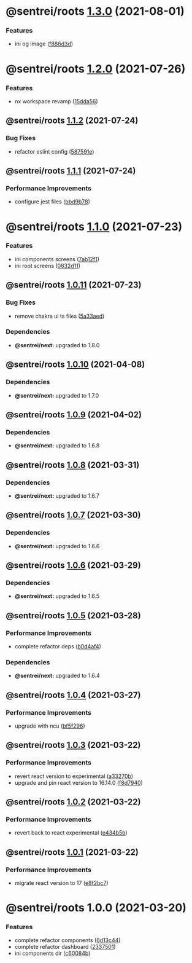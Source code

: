 # @sentrei/roots [1.3.0](https://github.com/sentrei/sentrei/compare/@sentrei/roots@1.2.0...@sentrei/roots@1.3.0) (2021-08-01)

### Features

- ini og image ([f886d3d](https://github.com/sentrei/sentrei/commit/f886d3d5d020966d49476638f17e7198aa18b114))

# @sentrei/roots [1.2.0](https://github.com/sentrei/sentrei/compare/@sentrei/roots@1.1.2...@sentrei/roots@1.2.0) (2021-07-26)

### Features

- nx workspace revamp ([15dda56](https://github.com/sentrei/sentrei/commit/15dda56c923c7def734ddc4fe9411188c0366c1a))

## @sentrei/roots [1.1.2](https://github.com/sentrei/sentrei/compare/@sentrei/roots@1.1.1...@sentrei/roots@1.1.2) (2021-07-24)

### Bug Fixes

- refactor eslint config ([587591e](https://github.com/sentrei/sentrei/commit/587591e00658e6af416586c4f1689a348d5a8067))

## @sentrei/roots [1.1.1](https://github.com/sentrei/sentrei/compare/@sentrei/roots@1.1.0...@sentrei/roots@1.1.1) (2021-07-24)

### Performance Improvements

- configure jest files ([bbd9b78](https://github.com/sentrei/sentrei/commit/bbd9b78525a3e0b69cd98644a67e2e94160fb1d1))

# @sentrei/roots [1.1.0](https://github.com/sentrei/sentrei/compare/@sentrei/roots@1.0.11...@sentrei/roots@1.1.0) (2021-07-23)

### Features

- ini components screens ([7ab12f1](https://github.com/sentrei/sentrei/commit/7ab12f106068c80b4354efc69f49423449a69b00))
- ini root screens ([0832d11](https://github.com/sentrei/sentrei/commit/0832d1141f0ab8ba6721c14112ba95d48e7344b7))

## @sentrei/roots [1.0.11](https://github.com/sentrei/sentrei/compare/@sentrei/roots@1.0.10...@sentrei/roots@1.0.11) (2021-07-23)

### Bug Fixes

- remove chakra ui ts files ([5a33aed](https://github.com/sentrei/sentrei/commit/5a33aedd8f2d13e9267a09bb4863615aa2571117))

### Dependencies

- **@sentrei/next:** upgraded to 1.8.0

## @sentrei/roots [1.0.10](https://github.com/sentrei/sentrei/compare/@sentrei/roots@1.0.9...@sentrei/roots@1.0.10) (2021-04-08)

### Dependencies

- **@sentrei/next:** upgraded to 1.7.0

## @sentrei/roots [1.0.9](https://github.com/sentrei/sentrei/compare/@sentrei/roots@1.0.8...@sentrei/roots@1.0.9) (2021-04-02)

### Dependencies

- **@sentrei/next:** upgraded to 1.6.8

## @sentrei/roots [1.0.8](https://github.com/sentrei/sentrei/compare/@sentrei/roots@1.0.7...@sentrei/roots@1.0.8) (2021-03-31)

### Dependencies

- **@sentrei/next:** upgraded to 1.6.7

## @sentrei/roots [1.0.7](https://github.com/sentrei/sentrei/compare/@sentrei/roots@1.0.6...@sentrei/roots@1.0.7) (2021-03-30)

### Dependencies

- **@sentrei/next:** upgraded to 1.6.6

## @sentrei/roots [1.0.6](https://github.com/sentrei/sentrei/compare/@sentrei/roots@1.0.5...@sentrei/roots@1.0.6) (2021-03-29)

### Dependencies

- **@sentrei/next:** upgraded to 1.6.5

## @sentrei/roots [1.0.5](https://github.com/sentrei/sentrei/compare/@sentrei/roots@1.0.4...@sentrei/roots@1.0.5) (2021-03-28)

### Performance Improvements

- complete refactor deps ([b0d4af4](https://github.com/sentrei/sentrei/commit/b0d4af47a9c4156fd24187ab78a8aa9607bd4b07))

### Dependencies

- **@sentrei/next:** upgraded to 1.6.4

## @sentrei/roots [1.0.4](https://github.com/sentrei/sentrei/compare/@sentrei/roots@1.0.3...@sentrei/roots@1.0.4) (2021-03-27)

### Performance Improvements

- upgrade with ncu ([bf5f296](https://github.com/sentrei/sentrei/commit/bf5f2966fc9cb75294d2b3f2355081a86a06c14a))

## @sentrei/roots [1.0.3](https://github.com/sentrei/sentrei/compare/@sentrei/roots@1.0.2...@sentrei/roots@1.0.3) (2021-03-22)

### Performance Improvements

- revert react version to experimental ([a33270b](https://github.com/sentrei/sentrei/commit/a33270bc053426f7b53305eca7ebe6b4076668f5))
- upgrade and pin react version to 16.14.0 ([f8d7940](https://github.com/sentrei/sentrei/commit/f8d794076af5c20033436b4eeae4729e2237f75c))

## @sentrei/roots [1.0.2](https://github.com/sentrei/sentrei/compare/@sentrei/roots@1.0.1...@sentrei/roots@1.0.2) (2021-03-22)

### Performance Improvements

- revert back to react experimental ([e434b5b](https://github.com/sentrei/sentrei/commit/e434b5bf19e7021e5b325140fdfa948f3cb750b9))

## @sentrei/roots [1.0.1](https://github.com/sentrei/sentrei/compare/@sentrei/roots@1.0.0...@sentrei/roots@1.0.1) (2021-03-22)

### Performance Improvements

- migrate react version to 17 ([e8f2bc7](https://github.com/sentrei/sentrei/commit/e8f2bc7089f1b52d9126af309b37dc48080a4421))

# @sentrei/roots 1.0.0 (2021-03-20)

### Features

- complete refactor components ([6d13c44](https://github.com/sentrei/sentrei/commit/6d13c44e7b58c1eee353a7c3b9e71edfaa764096))
- complete refactor dashboard ([2337501](https://github.com/sentrei/sentrei/commit/2337501423d8770572c232c858fac71c0599327c))
- ini components dir ([c60084b](https://github.com/sentrei/sentrei/commit/c60084b60ab6692d851372080135e05a0490454a))
